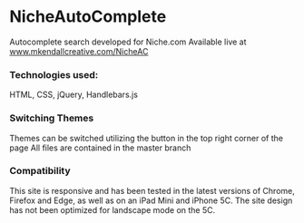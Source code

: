 ﻿# NicheAutoComplete
 
 Autocomplete search developed for Niche.com
 Available live at www.mkendallcreative.com/NicheAC
 
 ### Technologies used:
  HTML, CSS, jQuery, Handlebars.js
  
 ### Switching Themes
 Themes can be switched utilizing the button in the top right corner of the page
 All files are contained in the master branch
 
 ### Compatibility
 This site is responsive and has been tested in the latest versions of Chrome, Firefox and Edge, as well as on an iPad Mini and iPhone 5C.
 The site design has not been optimized for landscape mode on the 5C.
 

  
